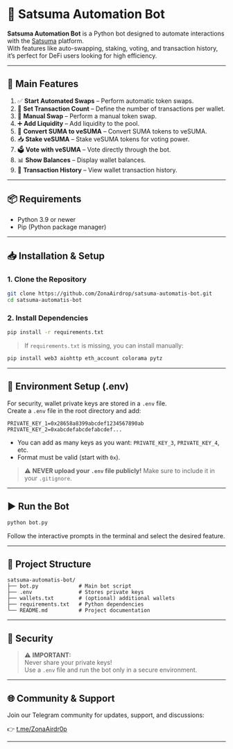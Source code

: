 # 🥷 Satsuma Automation Bot

**Satsuma Automation Bot** is a Python bot designed to automate interactions with the [Satsuma](https://satsuma.xyz) platform.  
With features like auto-swapping, staking, voting, and transaction history, it’s perfect for DeFi users looking for high efficiency.

---

## 🚀 Main Features

1. ✅ **Start Automated Swaps** – Perform automatic token swaps.  
2. 🔢 **Set Transaction Count** – Define the number of transactions per wallet.  
3. 💱 **Manual Swap** – Perform a manual token swap.  
4. ➕ **Add Liquidity** – Add liquidity to the pool.  
5. 🔄 **Convert SUMA to veSUMA** – Convert SUMA tokens to veSUMA.  
6. 📥 **Stake veSUMA** – Stake veSUMA tokens for voting power.  
7. 🗳️ **Vote with veSUMA** – Vote directly through the bot.  
8. 📊 **Show Balances** – Display wallet balances.  
9. 📜 **Transaction History** – View wallet transaction history.

---

## 📦 Requirements

- Python 3.9 or newer  
- Pip (Python package manager)

---

## 📥 Installation & Setup

### 1. Clone the Repository

```bash
git clone https://github.com/ZonaAirdrop/satsuma-automatis-bot.git
cd satsuma-automatis-bot
```

### 2. Install Dependencies

```bash
pip install -r requirements.txt
```

> If `requirements.txt` is missing, you can install manually:

```bash
pip install web3 aiohttp eth_account colorama pytz
```

---

## 🔐 Environment Setup (.env)

For security, wallet private keys are stored in a `.env` file.  
Create a `.env` file in the root directory and add:

```env
PRIVATE_KEY_1=0x28658a8399abcdef1234567890ab
PRIVATE_KEY_2=0xabcdefabcdefabcdef...
```

- You can add as many keys as you want: `PRIVATE_KEY_3`, `PRIVATE_KEY_4`, etc.  
- Format must be valid (start with `0x`).

> ⚠️ **NEVER upload your `.env` file publicly!** Make sure to include it in your `.gitignore`.

---

## ▶️ Run the Bot

```bash
python bot.py
```

Follow the interactive prompts in the terminal and select the desired feature.

---

## 📁 Project Structure

```
satsuma-automatis-bot/
├── bot.py             # Main bot script
├── .env               # Stores private keys
├── wallets.txt        # (optional) additional wallets
├── requirements.txt   # Python dependencies
└── README.md          # Project documentation
```

---

## 🔐 Security

> ⚠️ **IMPORTANT:**  
> Never share your private keys!  
> Use a `.env` file and run the bot only in a secure environment.

---

## 🌐 Community & Support

Join our Telegram community for updates, support, and discussions:

👉 [t.me/ZonaAirdr0p](https://t.me/ZonaAirdr0p)

---
